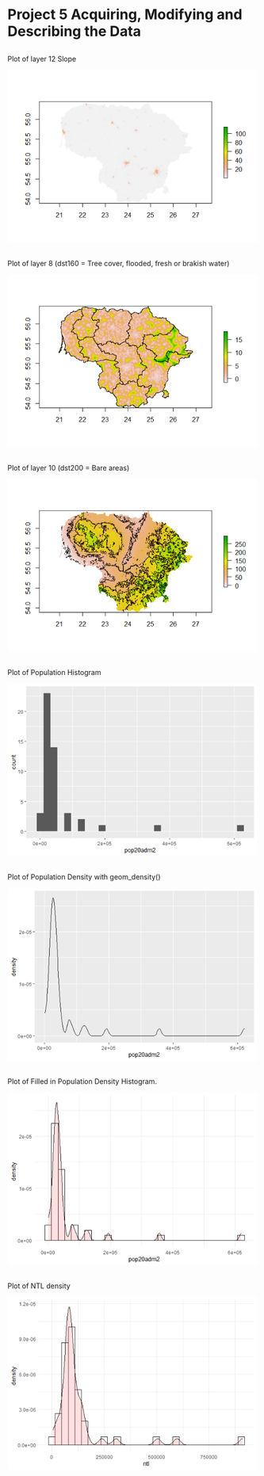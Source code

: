 
# Project 5 Acquiring, Modifying and Describing the Data

## 
Plot of layer 12 Slope

![](project5.layer12.png)

## 
Plot of layer 8 (dst160 = Tree cover, flooded, fresh or brakish water)

![](project5_layer8.png)

## 
Plot of layer 10  (dst200 = Bare areas)

![](project5_layer10.png)

## 
Plot of Population Histogram 

![](project5_histogrampop.png)

## 
Plot of Population Density with geom_density()

![](project5_linepopdensity.png)

## 
Plot of Filled in Population Density Histogram.

![](project5_pop.png)

## 
Plot of NTL density

![](project5_ntl.png)


